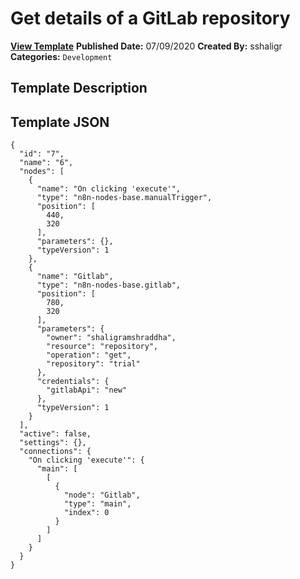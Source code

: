 # Get details of a GitLab repository

**[View Template](https://n8n.io/workflows/465-/)**  **Published Date:** 07/09/2020  **Created By:** sshaligr  **Categories:** `Development`  

## Template Description



## Template JSON

```
{
  "id": "7",
  "name": "6",
  "nodes": [
    {
      "name": "On clicking 'execute'",
      "type": "n8n-nodes-base.manualTrigger",
      "position": [
        440,
        320
      ],
      "parameters": {},
      "typeVersion": 1
    },
    {
      "name": "Gitlab",
      "type": "n8n-nodes-base.gitlab",
      "position": [
        780,
        320
      ],
      "parameters": {
        "owner": "shaligramshraddha",
        "resource": "repository",
        "operation": "get",
        "repository": "trial"
      },
      "credentials": {
        "gitlabApi": "new"
      },
      "typeVersion": 1
    }
  ],
  "active": false,
  "settings": {},
  "connections": {
    "On clicking 'execute'": {
      "main": [
        [
          {
            "node": "Gitlab",
            "type": "main",
            "index": 0
          }
        ]
      ]
    }
  }
}
```
